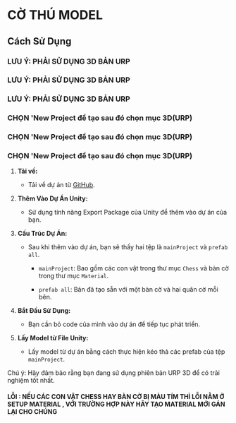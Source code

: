# CỜ THÚ MODEL

## Cách Sử Dụng

### LƯU Ý: PHẢI SỬ DỤNG 3D BẢN URP ###
### LƯU Ý: PHẢI SỬ DỤNG 3D BẢN URP ###
### LƯU Ý: PHẢI SỬ DỤNG 3D BẢN URP ###
### CHỌN 'New Project để tạo sau đó chọn mục 3D(URP) 
### CHỌN 'New Project để tạo sau đó chọn mục 3D(URP) 
### CHỌN 'New Project để tạo sau đó chọn mục 3D(URP) 
1. **Tải về:**
   - Tải về dự án từ [GitHub](https://github.com/khoitran3172/Co_Thu.git).

2. **Thêm Vào Dự Án Unity:**
   - Sử dụng tính năng Export Package của Unity để thêm vào dự án của bạn.

3. **Cấu Trúc Dự Án:**
   - Sau khi thêm vào dự án, bạn sẽ thấy hai tệp là `mainProject` và `prefab all`.

     - `mainProject`: Bao gồm các con vật trong thư mục `Chess` và bàn cờ trong thư mục `Material`.

     - `prefab all`: Bản đã tạo sẵn với một bàn cờ và hai quân cờ mỗi bên.

4. **Bắt Đầu Sử Dụng:**
   - Bạn cần bỏ code của mình vào dự án để tiếp tục phát triển.

5. **Lấy Model từ File Unity:**
   - Lấy model từ dự án bằng cách thực hiện kéo thả các prefab của tệp `mainProject`.


Chú ý: Hãy đảm bảo rằng bạn đang sử dụng phiên bản URP 3D để có trải nghiệm tốt nhất.
#### LỖI : NẾU CÁC CON VẬT CHESS HAY BÀN CỜ BỊ MÀU TÍM THÌ LỖI NẰM Ở SETUP MATERIAL , VỚI TRƯỜNG HỢP NÀY HÃY TẠO MATERIAL MỚI GÁN LẠI CHO CHÚNG 
